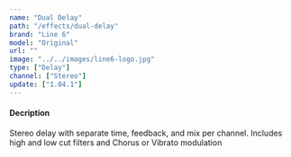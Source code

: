 ```yaml
---
name: "Dual Delay"
path: "/effects/dual-delay"
brand: "Line 6"
model: "Original"
url: ""
image: "../../images/line6-logo.jpg"
type: ["Delay"]
channel: ["Stereo"]
update: ["1.04.1"]
---
```

#### Decription
Stereo delay with separate time, feedback, and mix per channel. Includes high and low cut filters and Chorus or Vibrato modulation
